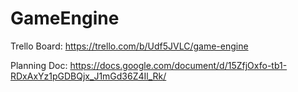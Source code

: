 # GameEngine
Trello Board: https://trello.com/b/Udf5JVLC/game-engine

Planning Doc: https://docs.google.com/document/d/15ZfjOxfo-tb1-RDxAxYz1pGDBQjx_J1mGd36Z4Il_Rk/
